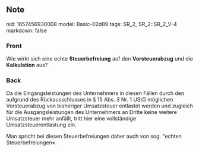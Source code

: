 ## Note
nid: 1657456930008
model: Basic-02d89
tags: SR_2, SR_2::SR_2_V-4
markdown: false

### Front
Wie wirkt sich eine echte <b>Steuerbefreiung</b> auf den
<b>Vorsteuerabzug</b> und die <b>Kalkulation</b> aus?

### Back
Da die Eingangsleistungen des Unternehmers in diesen Fällen durch den aufgrund des Rückausschlusses in § 15 Abs. 3 Nr. 1 UStG möglichen Vorsteuerabzug von bisheriger Umsatzsteuer entlastet werden und zugleich für die Ausgangsleistungen des Unternehmers an Dritte keine weitere Umsatzsteuer mehr anfällt, tritt hier eine vollständige Umsatzsteuerentlastung ein. 

Man spricht bei diesen Steuerbefreiungen daher auch von sog. "echten Steuerbefreiungen«.
